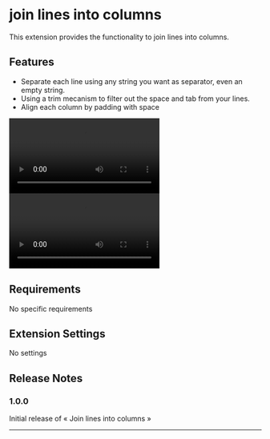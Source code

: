 # join lines into columns

This extension provides the functionality to join lines into columns.

## Features

- Separate each line using any string you want as separator, even an empty string.
- Using a trim mecanism to filter out the space and tab from your lines.
- Align each column by padding with space

![feature Align](images/Align.webm)
![feature Trim](images/Trim.webm)

## Requirements

No specific requirements

## Extension Settings

No settings

## Release Notes

### 1.0.0

Initial release of « Join lines into columns »

-----------------------------------------------------------------------------------------------------------
